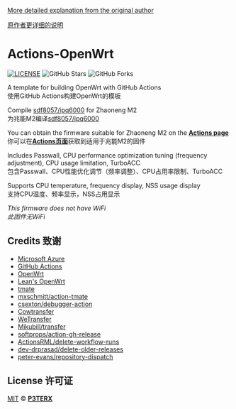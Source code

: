 [More detailed explanation from the original author](https://p3terx.com/archives/build-openwrt-with-github-actions.html)

[原作者更详细的说明](https://p3terx.com/archives/build-openwrt-with-github-actions.html)

# Actions-OpenWrt

[![LICENSE](https://img.shields.io/github/license/mashape/apistatus.svg?style=flat-square&label=LICENSE)](https://github.com/P3TERX/Actions-OpenWrt/blob/master/LICENSE)
![GitHub Stars](https://img.shields.io/github/stars/P3TERX/Actions-OpenWrt.svg?style=flat-square&label=Stars&logo=github)
![GitHub Forks](https://img.shields.io/github/forks/P3TERX/Actions-OpenWrt.svg?style=flat-square&label=Forks&logo=github)

A template for building OpenWrt with GitHub Actions  
使用GitHub Actions构建OpenWrt的模板

Compile [sdf8057/ipq6000](https://github.com/sdf8057/ipq6000) for Zhaoneng M2  
为兆能M2编译[sdf8057/ipq6000](https://github.com/sdf8057/ipq6000)

You can obtain the firmware suitable for Zhaoneng M2 on the [**Actions page**](https://github.com/LiJiaHua1024/ZN-M2/actions)  
你可以在[**Actions页面**](https://github.com/LiJiaHua1024/ZN-M2/actions)获取到适用于兆能M2的固件

Includes Passwall, CPU performance optimization tuning (frequency adjustment), CPU usage limitation, TurboACC  
包含Passwall、CPU性能优化调节（频率调整）、CPU占用率限制、TurboACC

Supports CPU temperature, frequency display, NSS usage display  
支持CPU温度、频率显示，NSS占用显示

*This firmware does not have WiFi*  
*此固件无WiFi*

## Credits  致谢

- [Microsoft Azure](https://azure.microsoft.com)
- [GitHub Actions](https://github.com/features/actions)
- [OpenWrt](https://github.com/openwrt/openwrt)
- [Lean's OpenWrt](https://github.com/coolsnowwolf/lede)
- [tmate](https://github.com/tmate-io/tmate)
- [mxschmitt/action-tmate](https://github.com/mxschmitt/action-tmate)
- [csexton/debugger-action](https://github.com/csexton/debugger-action)
- [Cowtransfer](https://cowtransfer.com)
- [WeTransfer](https://wetransfer.com/)
- [Mikubill/transfer](https://github.com/Mikubill/transfer)
- [softprops/action-gh-release](https://github.com/softprops/action-gh-release)
- [ActionsRML/delete-workflow-runs](https://github.com/ActionsRML/delete-workflow-runs)
- [dev-drprasad/delete-older-releases](https://github.com/dev-drprasad/delete-older-releases)
- [peter-evans/repository-dispatch](https://github.com/peter-evans/repository-dispatch)

## License  许可证

[MIT](https://github.com/P3TERX/Actions-OpenWrt/blob/main/LICENSE) © [**P3TERX**](https://p3terx.com)
